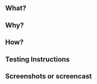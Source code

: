 <!--

Hi there! Thanks for contributing to Gutenberg!

If this is your first time contributing, you may find reviewing these guides first to be helpful:
- Overall process and best practices for pull requests: https://github.com/WordPress/gutenberg/blob/HEAD/docs/contributors/repository-management.md#pull-requests.
- Coding Standards: https://developer.wordpress.org/coding-standards/wordpress-coding-standards/javascript/
- Accessibility testing: https://github.com/WordPress/gutenberg/blob/HEAD/docs/contributors/accessibility-testing.md
- Gutenberg licensing: https://github.com/WordPress/gutenberg/blob/trunk/LICENSE.md

-->

## What?
<!-- In a few words, what is the PR actually doing? -->

## Why?
<!-- Why is this PR necessary? What problem is it solving? Reference any existing previous issue(s) or PR(s), but please add a short summary here, too -->

## How?
<!-- How is your PR addressing the issue at hand? What are the implementation details? -->

## Testing Instructions
<!-- Please include step by step instructions on how to test this PR. -->
<!-- 1. Open a Post or Page. -->
<!-- 2. Insert a Heading Block. -->
<!-- 3. etc. -->

## Screenshots or screencast <!-- if applicable -->
